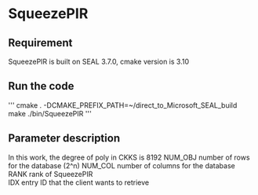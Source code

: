 # SqueezePIR

## Requirement
SqueezePIR is built on SEAL 3.7.0, cmake version is 3.10


## Run the code
'''
cmake . -DCMAKE_PREFIX_PATH=~/direct_to_Microsoft_SEAL_build
make
./bin/SqueezePIR
'''

## Parameter description
In this work, the degree of poly in CKKS is 8192
NUM_OBJ number of rows for the database (2^n)
NUM_COL number of columns for the database      
RANK    rank of SqueezePIR          
IDX     entry ID that the client wants to retrieve
